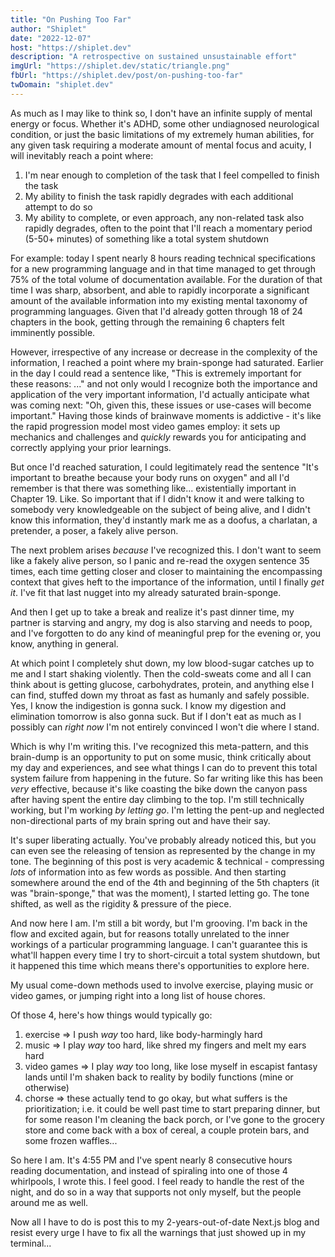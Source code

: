 ```yaml
---
title: "On Pushing Too Far"
author: "Shiplet"
date: "2022-12-07"
host: "https://shiplet.dev"
description: "A retrospective on sustained unsustainable effort"
imgUrl: "https://shiplet.dev/static/triangle.png"
fbUrl: "https://shiplet.dev/post/on-pushing-too-far"
twDomain: "shiplet.dev"
---
```


As much as I may like to think so, I don't have an infinite supply of mental energy or focus. Whether it's ADHD, some other undiagnosed neurological condition, or just the basic limitations of my extremely human abilities, for any given task requiring a moderate amount of mental focus and acuity, I will inevitably reach a point where:

1. I'm near enough to completion of the task that I feel compelled to finish the task
2. My ability to finish the task rapidly degrades with each additional attempt to do so
3. My ability to complete, or even approach, any non-related task also rapidly degrades, often to the point that I'll reach a momentary period (5-50+ minutes) of something like a total system shutdown

For example: today I spent nearly 8 hours reading technical specifications for a new programming language and in that time managed to get through 75% of the total volume of documentation available. For the duration of that time I was sharp, absorbent, and able to rapidly incorporate a significant amount of the available information into my existing mental taxonomy of programming languages. Given that I'd already gotten through 18 of 24 chapters in the book, getting through the remaining 6 chapters felt imminently possible.

However, irrespective of any increase or decrease in the complexity of the information, I reached a point where my brain-sponge had saturated. Earlier in the day I could read a sentence like, "This is extremely important for these reasons: ..." and not only would I recognize both the importance and application of the very important information, I'd actually anticipate what was coming next: "Oh, given this, these issues or use-cases will become important." Having those kinds of brainwave moments is addictive - it's like the rapid progression model most video games employ: it sets up mechanics and challenges and *quickly* rewards you for anticipating and correctly applying your prior learnings.

But once I'd reached saturation, I could legitimately read the sentence "It's important to breathe because your body runs on oxygen" and all I'd remember is that there was something like... existentially important in Chapter 19. Like. So important that if I didn't know it and were talking to somebody very knowledgeable on the subject of being alive, and I didn't know this information, they'd instantly mark me as a doofus, a charlatan, a pretender, a poser, a fakely alive person.

The next problem arises *because* I've recognized this. I don't want to seem like a fakely alive person, so I panic and re-read the oxygen sentence 35 times, each time getting closer and closer to maintaining the encompassing context that gives heft to the importance of the information, until I finally *get it*. I've fit that last nugget into my already saturated brain-sponge.

And then I get up to take a break and realize it's past dinner time, my partner is starving and angry, my dog is also starving and needs to poop, and I've forgotten to do any kind of meaningful prep for the evening or, you know, anything in general.

At which point I completely shut down, my low blood-sugar catches up to me and I start shaking violently. Then the cold-sweats come and all I can think about is getting glucose, carbohydrates, protein, and anything else I can find, stuffed down my throat as fast as humanly and safely possible. Yes, I know the indigestion is gonna suck. I know my digestion and elimination tomorrow is also gonna suck. But if I don't eat as much as I possibly can *right now* I'm not entirely convinced I won't die where I stand.

Which is why I'm writing this. I've recognized this meta-pattern, and this brain-dump is an opportunity to put on some music, think critically about my day and experiences, and see what things I can do to prevent this total system failure from happening in the future. So far writing like this has been *very* effective, because it's like coasting the bike down the canyon pass after having spent the entire day climbing to the top. I'm still technically working, but I'm working *by letting go*. I'm letting the pent-up and neglected non-directional parts of my brain spring out and have their say.

It's super liberating actually. You've probably already noticed this, but you can even see the releasing of tension as represented by the change in my tone. The beginning of this post is very academic & technical - compressing *lots* of information into as few words as possible. And then starting somewhere around the end of the 4th and beginning of the 5th chapters (it was "brain-sponge," that was the moment), I started letting go. The tone shifted, as well as the rigidity & pressure of the piece.

And now here I am. I'm still a bit wordy, but I'm grooving. I'm back in the flow and excited again, but for reasons totally unrelated to the inner workings of a particular programming language. I can't guarantee this is what'll happen every time I try to short-circuit a total system shutdown, but it happened this time which means there's opportunities to explore here.

My usual come-down methods used to involve exercise, playing music or video games, or jumping right into a long list of house chores.

Of those 4, here's how things would typically go:

1. exercise => I push *way* too hard, like body-harmingly hard
2. music => I play *way* too hard, like shred my fingers and melt my ears hard
3. video games => I play *way* too long, like lose myself in escapist fantasy lands until I'm shaken back to reality by bodily functions (mine or otherwise)
4. chorse => these actually tend to go okay, but what suffers is the prioritization; i.e. it could be well past time to start preparing dinner, but for some reason I'm cleaning the back porch, or I've gone to the grocery store and come back with a box of cereal, a couple protein bars, and some frozen waffles...

So here I am. It's 4:55 PM and I've spent nearly 8 consecutive hours reading documentation, and instead of spiraling into one of those 4 whirlpools, I wrote this. I feel good. I feel ready to handle the rest of the night, and do so in a way that supports not only myself, but the people around me as well.

Now all I have to do is post this to my 2-years-out-of-date Next.js blog and resist every urge I have to fix all the warnings that just showed up in my terminal...